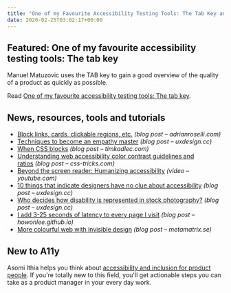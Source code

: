 ```yaml
---
title: "One of my Favourite Accessibility Testing Tools: The Tab Key and More"
date: 2020-02-25T03:02:17+00:00
---
```


## Featured: One of my favourite accessibility testing tools: The tab key

Manuel Matuzovic uses the TAB key to gain a good overview of the quality of a product as quickly as possible.

Read [One of my favourite accessibility testing tools: The tab key](https://www.matuzo.at/blog/testing-with-tab/).

## News, resources, tools and tutorials

- [Block links, cards, clickable regions, etc.](https://adrianroselli.com/2020/02/block-links-cards-clickable-regions-etc.html) *(blog post – adrianroselli.com)*
- [Techniques to become an empathy master](https://uxdesign.cc/becoming-an-empathy-master-5d7d3612181a) *(blog post – uxdesign.cc)*
- [When CSS blocks](https://timkadlec.com/remembers/2020-02-13-when-css-blocks/) *(blog post – timkadlec.com)*
- [Understanding web accessibility color contrast guidelines and ratios](https://css-tricks.com/understanding-web-accessibility-color-contrast-guidelines-and-ratios/) *(blog post – css-tricks.com)*
- [Beyond the screen reader: Humanizing accessibility](https://www.youtube.com/watch?v=Z8RPO13N214) *(video – youtube.com)*
- [10 things that indicate designers have no clue about accessibility](https://uxdesign.cc/10-things-that-indicate-people-have-no-clue-about-accessibility-eb4ade04ecf) *(blog post – uxdesign.cc)*
- [Who decides how disability is represented in stock photography?](https://uxdesign.cc/disability-representation-in-stock-photography-7d4c80db0f13) *(blog post – uxdesign.cc)*
- [I add 3-25 seconds of latency to every page I visit](https://howonlee.github.io/2020/02/12/I-20Add-2020-20Seconds-20of-20Latency-20to-20Every-20Website-20I-20Visit.html) *(blog post – howonlee.github.io)*
- [More colourful web with invisible design](https://www.metamatrix.se/aktuellt/invisible-web-design-colors) *(blog post – metamatrix.se)*

## New to A11y

Asomi Ithia helps you think about [accessibility and inclusion for product people](https://www.hassellinclusion.com/blog/accessibility-for-product-people/). If you're totally new to this field, you'll get actionable steps you can take as a product manager in your every day work.
